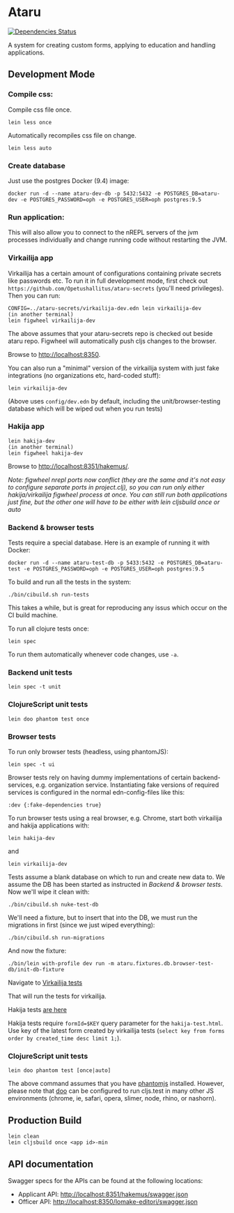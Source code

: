# Ataru

[![Dependencies Status](https://jarkeeper.com/Opetushallitus/ataru/status.svg)](https://jarkeeper.com/Opetushallitus/ataru)

A system for creating custom forms, applying to education and handling applications.

## Development Mode

### Compile css:

Compile css file once.

```
lein less once
```

Automatically recompiles css file on change.

```
lein less auto
```

### Create database

Just use the postgres Docker (9.4) image:

```
docker run -d --name ataru-dev-db -p 5432:5432 -e POSTGRES_DB=ataru-dev -e POSTGRES_PASSWORD=oph -e POSTGRES_USER=oph postgres:9.5
```

### Run application:

This will also allow you to connect to the nREPL servers of the jvm processes individually and change running code without restarting the JVM.

### Virkailija app

Virkailija has a certain amount of configurations containing private
secrets like passwords etc. To run it in full development mode, first
check out `https://github.com/Opetushallitus/ataru-secrets` (you'll
need privileges). Then you can run:

```
CONFIG=../ataru-secrets/virkailija-dev.edn lein virkailija-dev
(in another terminal)
lein figwheel virkailija-dev
```
The above assumes that your ataru-secrets repo is checked out beside
ataru repo. Figwheel will automatically push cljs changes to the browser.

Browse to [http://localhost:8350](http://localhost:8350).

You can also run a "minimal" version of the virkailija system with
just fake integrations (no organizations etc, hard-coded stuff):

```
lein virkailija-dev
```

(Above uses `config/dev.edn` by default, including the
unit/browser-testing database which will be wiped out when you run tests)

### Hakija app
```
lein hakija-dev
(in another terminal)
lein figwheel hakija-dev
```
Browse to [http://localhost:8351/hakemus/<uuid>](http://localhost:8351/hakemus/<uuid>).

_Note: figwheel nrepl ports now conflict (they are the same and it's not easy to configure
separate ports in project.clj), so you can run only either hakija/virkailija
figwheel process at once. You can still run both applications just fine, but the other
 one will have to be either with lein cljsbuild once or auto <id>_

### Backend & browser tests

Tests require a special database. Here is an example of running it
with Docker:

```
docker run -d --name ataru-test-db -p 5433:5432 -e POSTGRES_DB=ataru-test -e POSTGRES_PASSWORD=oph -e POSTGRES_USER=oph postgres:9.5
```

To build and run all the tests in the system:

```
./bin/cibuild.sh run-tests
```

This takes a while, but is great for reproducing any issus which occur
on the CI build machine.

To run all clojure tests once:

```
lein spec
```

To run them automatically whenever code changes, use `-a`.

### Backend unit tests

```
lein spec -t unit
```

### ClojureScript unit tests

```
lein doo phantom test once
```

### Browser tests

To run only browser tests (headless, using phantomJS):

```
lein spec -t ui
```

Browser tests rely on having dummy implementations of certain
backend-services, e.g. organization service. Instantiating fake
versions of required services is configured in the normal
edn-config-files like this:

```
:dev {:fake-dependencies true}
```

To run browser tests using a real browser, e.g. Chrome, start both virkailija and hakija applications with:

```
lein hakija-dev
```

and

```
lein virkailija-dev
```

Tests assume a blank database on which to run and create new
data to. We assume the DB has been started as instructed in _Backend &
browser tests_. Now we'll wipe it clean with:

```
./bin/cibuild.sh nuke-test-db
```

We'll need a fixture, but to insert that into the DB, we must run the
migrations in first (since we just wiped everything):

```
./bin/cibuild.sh run-migrations
```

And now the fixture:

```
./bin/lein with-profile dev run -m ataru.fixtures.db.browser-test-db/init-db-fixture
```

Navigate to [Virkailija tests](http://localhost:8350/lomake-editori/virkailija-test.html)

That will run the tests for virkailija.

Hakija tests [are here](http://localhost:8351/hakemus/hakija-test.html)

Hakija tests require `formId=$KEY` query parameter for the `hakija-test.html`. Use key of the latest form created by
virkailija tests (`select key from forms order by created_time desc limit 1;`).

### ClojureScript unit tests

```
lein doo phantom test [once|auto]
```

The above command assumes that you have [phantomjs](https://www.npmjs.com/package/phantomjs) installed. However, please note that [doo](https://github.com/bensu/doo) can be configured to run cljs.test in many other JS environments (chrome, ie, safari, opera, slimer, node, rhino, or nashorn).

## Production Build

```
lein clean
lein cljsbuild once <app id>-min
```

## API documentation

Swagger specs for the APIs can be found at the following locations:

* Applicant API: <http://localhost:8351/hakemus/swagger.json>
* Officer API: <http://localhost:8350/lomake-editori/swagger.json>
